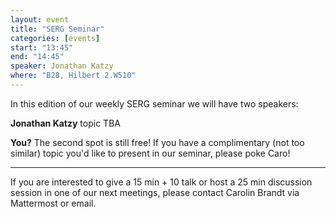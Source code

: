 ```yaml
---
layout: event
title: "SERG Seminar"
categories: [events]
start: "13:45"
end: "14:45"
speaker: Jonathan Katzy
where: "B28, Hilbert 2.W510"
---
```


In this edition of our weekly SERG seminar we will have two speakers:

**Jonathan Katzy** 
topic TBA

**You?** 
The second spot is still free! If you have a complimentary (not too similar) topic you'd like to present in our seminar, please poke Caro!

---
If you are interested to give a 15 min + 10 talk or host a 25 min discussion session in one of our next meetings, please contact Carolin Brandt via Mattermost or email.
